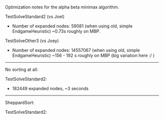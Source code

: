 Optimization notes for the alpha beta minimax algorithm.

TestSolveStandard2 (vs Joel)
- Number of expanded nodes: 59081  (when using old, simple EndgameHeuristic)
~0.73s roughly on MBP.

TestSolveOther3 (vs Joey)
- Number of expanded nodes: 14557067 (when using old, simple EndgameHeuristic)
~156 - 192 s roughly on MBP (big variation here :/ )


-----

No sorting at all:

TestSolveStandard2:
- 182449 expanded nodes, ~3 seconds


-----

SheppardSort:

TestSolveStandard2: